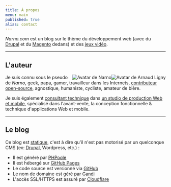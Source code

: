 ```yaml
---
title: À propos
menu: main
published: true
alias: contact
---
```

_Narno.com_ est un blog sur le thème du développement web (avec du [Drupal](/tags/drupal/) et du [Magento](/tags/magento/) dedans) et des [jeux vidéo](/tags/jeux-video/).

----

## L'auteur

<img alt="Avatar de Arnaud Ligny" title="Arnaud Ligny" src="https://gravatar.com/avatar/f3fcff94a06971a1c4471c0385280a64?s=128" style="float:right;">
<img alt="Avatar de Narno" title="Narno" src="https://gravatar.com/avatar/324fa39cabc600993a68d1aeace25f90?s=128" style="float:right;">

Je suis connu sous le pseudo de _Narno_, geek, papa, gamer, travailleur dans les Internets, [contributeur open-source](https://github.com/Narno), agnostique, humaniste, cycliste, amateur de bière.

Je suis également [consultant technique](http://arnaudligny.fr/) dans [un studio de production Web et mobile](http://adfab.fr/), spécialisé dans l'avant-vente, la conception fonctionnelle & technique d'applications Web et mobile.

----

## Le blog

Ce blog est [statique](https://frank.taillandier.me/2016/03/08/les-gestionnaires-de-contenu-statique/), c'est à dire qu'il n'est pas motorisé par un quelconque CMS (ex: [Drupal](/tags/drupal), Wordpress, etc.) :
* Il est généré par [PHPoole](http://phpoole.org)
* Il est hébergé sur [GitHub Pages](https://pages.github.com/)
* Le code source est versionné via [GitHub](https://github.com/Narno/narno.com)
* Le nom de domaine est géré par [Gandi](http://gandi.net)
* L'accès SSL/HTTPS est assuré par [Cloudflare](https://www.cloudflare.com/)
